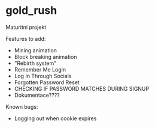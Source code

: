 # gold_rush
Maturitní projekt

Features to add:
- Mining animation
- Block breaking animation
- "Rebirth system"
- Remember Me Login
- Log In Through Socials
- Forgotten Password Reset
- CHECKING IF PASSWORD MATCHES DURING SIGNUP
- Dokumentace????

Known bugs:
- Logging out when cookie expires
